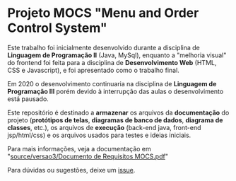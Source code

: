 # Projeto MOCS "Menu and Order Control System" 

Este trabalho foi inicialmente desenvolvido durante a disciplina de **Linguagem de Programação II** (Java, MySql), enquanto a "melhoria visual" do frontend foi feita para a disciplina de **Desenvolvimento Web** (HTML, CSS e Javascript), e foi apresentado como o trabalho final.

Em 2020 o desenvolvimento continuaria na disciplina de **Linguagem de Programação III** porém devido à interrupção das aulas o desenvolvimento está pausado.
 
Este repositório é destinado a **armazenar** os arquivos da **documentação** do projeto (**protótipos de telas**, **diagramas de banco de dados**, **diagrama de classes**, etc.), os arquivos de **execução** (back-end java, front-end jsp/html/css) e os arquivos usados para testes e ideias iniciais.

Para mais informações, veja a documentação em "[source/versao3/Documento de Requisitos MOCS.pdf](https://github.com/euaaron/MOCS/blob/master/projeto/19.0.3.2/Documento%20de%20Requisitos%20MOCS%20-%2021NOV.pdf)"

Para dúvidas ou sugestões, deixe um [issue](https://github.com/euaaron/MOCS/issues).
